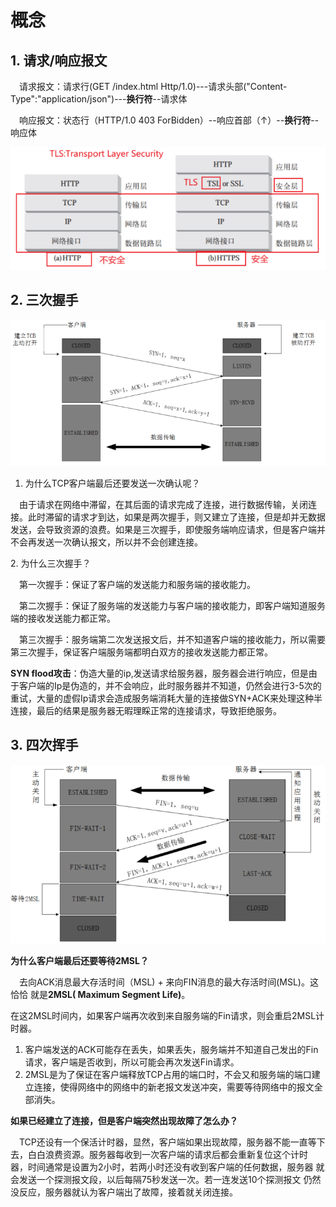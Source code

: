 # 概念

## 1. 请求/响应报文

　请求报文：请求行(GET /index.html Http/1.0)---请求头部("Content-Type":"application/json")---**换行符**--请求体

　响应报文：状态行（HTTP/1.0 403 ForBidden）--响应首部（↑）--**换行符**--响应体

![Http VS Https](<../../.gitbook/assets/image (39).png>)

## 2. 三次握手

![ 三次握手](<../../.gitbook/assets/image (40).png>)

1. 为什么TCP客户端最后还要发送一次确认呢？

　由于请求在网络中滞留，在其后面的请求完成了连接，进行数据传输，关闭连接。此时滞留的请求才到达，如果是两次握手，则又建立了连接，但是却并无数据发送，会导致资源的浪费。如果是三次握手，即使服务端响应请求，但是客户端并不会再发送一次确认报文，所以并不会创建连接。

2\.  为什么三次握手？

　第一次握手：保证了客户端的发送能力和服务端的接收能力。

　第二次握手：保证了服务端的发送能力与客户端的接收能力，即客户端知道服务端的接收发送能力都正常。

　第三次握手：服务端第二次发送报文后，并不知道客户端的接收能力，所以需要第三次握手，保证客户端服务端都明白双方的接收发送能力都正常。

**SYN flood攻击**：伪造大量的ip,发送请求给服务器，服务器会进行响应，但是由于客户端的Ip是伪造的，并不会响应，此时服务器并不知道，仍然会进行3-5次的重试，大量的虚假Ip请求会造成服务端消耗大量的连接做SYN+ACK来处理这种半连接，最后的结果是服务器无暇理睬正常的连接请求，导致拒绝服务。

## 3. 四次挥手

![四次挥手](<../../.gitbook/assets/image (42).png>)

**为什么客户端最后还要等待2MSL？**

　去向ACK消息最大存活时间（MSL) + 来向FIN消息的最大存活时间(MSL)。这恰恰 就是**2MSL( Maximum Segment Life)**。

在这2MSL时间内，如果客户端再次收到来自服务端的Fin请求，则会重启2MSL计时器。

1. 客户端发送的ACK可能存在丢失，如果丢失，服务端并不知道自己发出的Fin请求，客户端是否收到，所以可能会再次发送Fin请求。
2. 2MSL是为了保证在客户端释放TCP占用的端口时，不会又和服务端的端口建立连接，使得网络中的网络中的新老报文发送冲突，需要等待网络中的报文全部消失。

**如果已经建立了连接，但是客户端突然出现故障了怎么办？**

　TCP还设有一个保活计时器，显然，客户端如果出现故障，服务器不能一直等下 去，白白浪费资源。服务器每收到一次客户端的请求后都会重新复位这个计时 器，时间通常是设置为2小时，若两小时还没有收到客户端的任何数据，服务器 就会发送一个探测报文段，以后每隔75秒发送一次。若一连发送10个探测报文 仍然没反应，服务器就认为客户端出了故障，接着就关闭连接。
